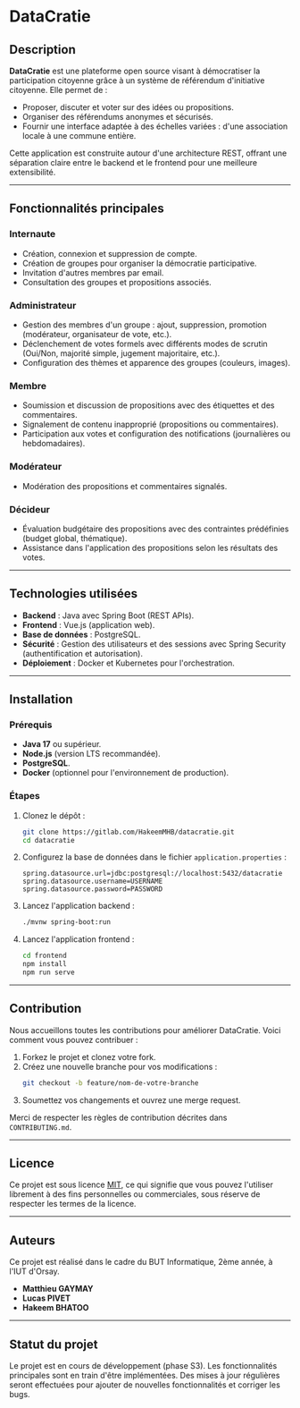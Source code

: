 # DataCratie

## Description

**DataCratie** est une plateforme open source visant à démocratiser la participation citoyenne grâce à un système de référendum d'initiative citoyenne. Elle permet de :
- Proposer, discuter et voter sur des idées ou propositions.
- Organiser des référendums anonymes et sécurisés.
- Fournir une interface adaptée à des échelles variées : d'une association locale à une commune entière.

Cette application est construite autour d'une architecture REST, offrant une séparation claire entre le backend et le frontend pour une meilleure extensibilité.

---

## Fonctionnalités principales

### Internaute
- Création, connexion et suppression de compte.
- Création de groupes pour organiser la démocratie participative.
- Invitation d'autres membres par email.
- Consultation des groupes et propositions associés.

### Administrateur
- Gestion des membres d'un groupe : ajout, suppression, promotion (modérateur, organisateur de vote, etc.).
- Déclenchement de votes formels avec différents modes de scrutin (Oui/Non, majorité simple, jugement majoritaire, etc.).
- Configuration des thèmes et apparence des groupes (couleurs, images).

### Membre
- Soumission et discussion de propositions avec des étiquettes et des commentaires.
- Signalement de contenu inapproprié (propositions ou commentaires).
- Participation aux votes et configuration des notifications (journalières ou hebdomadaires).

### Modérateur
- Modération des propositions et commentaires signalés.

### Décideur
- Évaluation budgétaire des propositions avec des contraintes prédéfinies (budget global, thématique).
- Assistance dans l'application des propositions selon les résultats des votes.

---

## Technologies utilisées

- **Backend** : Java avec Spring Boot (REST APIs).
- **Frontend** : Vue.js (application web).
- **Base de données** : PostgreSQL.
- **Sécurité** : Gestion des utilisateurs et des sessions avec Spring Security (authentification et autorisation).
- **Déploiement** : Docker et Kubernetes pour l'orchestration.

---

## Installation

### Prérequis
- **Java 17** ou supérieur.
- **Node.js** (version LTS recommandée).
- **PostgreSQL**.
- **Docker** (optionnel pour l'environnement de production).

### Étapes

1. Clonez le dépôt :
   ```bash
   git clone https://gitlab.com/HakeemMHB/datacratie.git
   cd datacratie
   ```

2. Configurez la base de données dans le fichier `application.properties` :
   ```properties
   spring.datasource.url=jdbc:postgresql://localhost:5432/datacratie
   spring.datasource.username=USERNAME
   spring.datasource.password=PASSWORD
   ```

3. Lancez l'application backend :
   ```bash
   ./mvnw spring-boot:run
   ```

4. Lancez l'application frontend :
   ```bash
   cd frontend
   npm install
   npm run serve
   ```

---

## Contribution

Nous accueillons toutes les contributions pour améliorer DataCratie. Voici comment vous pouvez contribuer :

1. Forkez le projet et clonez votre fork.
2. Créez une nouvelle branche pour vos modifications :
   ```bash
   git checkout -b feature/nom-de-votre-branche
   ```
3. Soumettez vos changements et ouvrez une merge request.

Merci de respecter les règles de contribution décrites dans `CONTRIBUTING.md`.

---

## Licence

Ce projet est sous licence [MIT](LICENSE), ce qui signifie que vous pouvez l'utiliser librement à des fins personnelles ou commerciales, sous réserve de respecter les termes de la licence.

---

## Auteurs

Ce projet est réalisé dans le cadre du BUT Informatique, 2ème année, à l'IUT d'Orsay.
- **Matthieu GAYMAY**
- **Lucas PIVET**
- **Hakeem BHATOO**


---

## Statut du projet

Le projet est en cours de développement (phase S3). Les fonctionnalités principales sont en train d'être implémentées. Des mises à jour régulières seront effectuées pour ajouter de nouvelles fonctionnalités et corriger les bugs.
